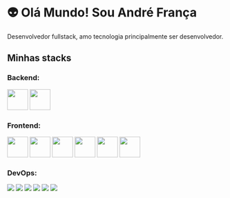 # 👽 Olá Mundo! Sou André França

Desenvolvedor fullstack, amo tecnologia principalmente ser desenvolvedor.

## Minhas stacks
### Backend:
<div>
    <img src="https://cdn.jsdelivr.net/gh/devicons/devicon@latest/icons/csharp/csharp-original.svg" width="48px" height="48px" />
    <img src="https://cdn.jsdelivr.net/gh/devicons/devicon@latest/icons/python/python-original.svg" width="48px" height="48px" />       
</div>

### Frontend:
<div>
    <img src="https://cdn.jsdelivr.net/gh/devicons/devicon@latest/icons/html5/html5-original.svg" width="48px" height="48px" />
    <img src="https://cdn.jsdelivr.net/gh/devicons/devicon@latest/icons/css3/css3-original.svg" width="48px" height="48px" />
    <img src="https://cdn.jsdelivr.net/gh/devicons/devicon@latest/icons/javascript/javascript-original.svg" width="48px" height="48px" />
    <img src="https://cdn.jsdelivr.net/gh/devicons/devicon@latest/icons/bootstrap/bootstrap-original.svg" width="48px" height="48px" />    
    <img src="https://cdn.jsdelivr.net/gh/devicons/devicon@latest/icons/tailwindcss/tailwindcss-original.svg" width="48px" height="48px" />
    <img src="https://cdn.jsdelivr.net/gh/devicons/devicon@latest/icons/blazor/blazor-original.svg" width="48px" height="48px" />
</div>

### DevOps:
<div>
    <img src="https://cdn.jsdelivr.net/gh/devicons/devicon@latest/icons/windows11/windows11-original.svg" />
    <img src="https://cdn.jsdelivr.net/gh/devicons/devicon@latest/icons/linux/linux-original.svg" />
    <img src="https://cdn.jsdelivr.net/gh/devicons/devicon@latest/icons/git/git-original.svg" />
    <img src="https://cdn.jsdelivr.net/gh/devicons/devicon@latest/icons/github/github-original.svg" />
    <img src="https://cdn.jsdelivr.net/gh/devicons/devicon@latest/icons/docker/docker-original.svg" />
    <img src="https://cdn.jsdelivr.net/gh/devicons/devicon@latest/icons/nginx/nginx-original.svg" />



</div>
